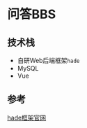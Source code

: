 # 问答BBS  

## 技术栈  

- 自研Web后端框架`hade`  
- MySQL  
- Vue  

## 参考  

[hade框架官网](http://hade.funaio.cn/)  